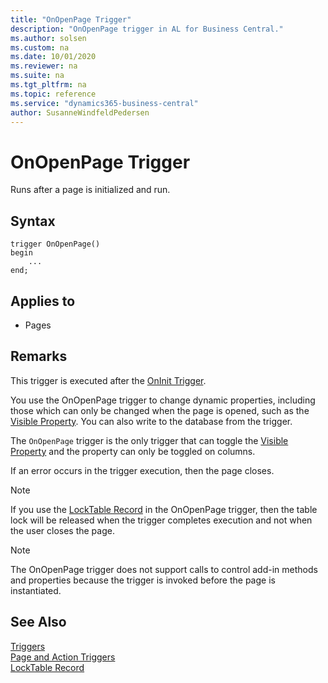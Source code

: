 ```yaml
---
title: "OnOpenPage Trigger"
description: "OnOpenPage trigger in AL for Business Central."
ms.author: solsen
ms.custom: na
ms.date: 10/01/2020
ms.reviewer: na
ms.suite: na
ms.tgt_pltfrm: na
ms.topic: reference
ms.service: "dynamics365-business-central"
author: SusanneWindfeldPedersen
---
```


# OnOpenPage Trigger

Runs after a page is initialized and run.  

## Syntax  

```AL
trigger OnOpenPage()
begin
    ...
end;
```  

## Applies to
- Pages  

## Remarks

This trigger is executed after the [OnInit Trigger](devenv-oninit-trigger.md).  

You use the OnOpenPage trigger to change dynamic properties, including those which can only be changed when the page is opened, such as the [Visible Property](../properties/devenv-visible-property.md). You can also write to the database from the trigger.  

The `OnOpenPage` trigger is the only trigger that can toggle the [Visible Property](../properties/devenv-visible-property.md) and the property can only be toggled on columns. 

If an error occurs in the trigger execution, then the page closes.  

> [!NOTE]  
> If you use the [LockTable Record](../methods/devenv-locktable-method-record.md) in the OnOpenPage trigger, then the table lock will be released when the trigger completes execution and not when the user closes the page.  

> [!NOTE]  
> The OnOpenPage trigger does not support calls to control add-in methods and properties because the trigger is invoked before the page is instantiated. <!-- For more information see, [Exposing Methods and Properties in a Windows Client Control Add-in](exposing-methods-and-properties-in-a-windows-client-control-add-in.md).-->

## See Also

[Triggers](devenv-triggers.md)  
[Page and Action Triggers](devenv-page-and-action-triggers.md)  
[LockTable Record](../methods/devenv-locktable-method-record.md)  